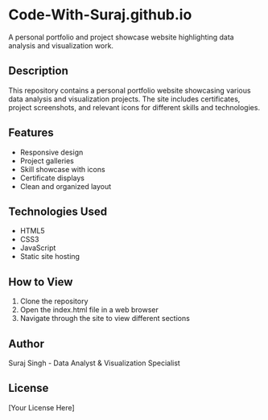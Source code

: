 # Code-With-Suraj.github.io

A personal portfolio and project showcase website highlighting data analysis and visualization work.

## Description
This repository contains a personal portfolio website showcasing various data analysis and visualization projects. The site includes certificates, project screenshots, and relevant icons for different skills and technologies.

## Features
- Responsive design
- Project galleries
- Skill showcase with icons
- Certificate displays
- Clean and organized layout

## Technologies Used
- HTML5
- CSS3
- JavaScript
- Static site hosting

## How to View
1. Clone the repository
2. Open the index.html file in a web browser
3. Navigate through the site to view different sections

## Author
Suraj Singh - Data Analyst & Visualization Specialist

## License
[Your License Here]